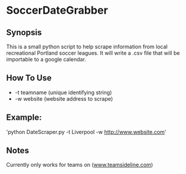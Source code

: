 # SoccerDateGrabber

## Synopsis

This is a small python script to help scrape information from local recreational Portland soccer leagues. It will write a .csv file that will be importable to a google calendar.

## How To Use

* -t teamname (unique identifying string)
* -w website (website address to scrape)

## Example:

'python DateScraper.py -t Liverpool -w http://www.website.com'

## Notes

Currently only works for teams on (www.teamsideline.com)
